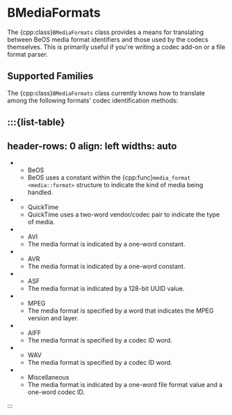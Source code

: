# BMediaFormats

The {cpp:class}`BMediaFormats` class provides a means for translating
between BeOS media format identifiers and those used by the codecs
themselves. This is primarily useful if you're writing a codec add-on or a
file format parser.

## Supported Families

The {cpp:class}`BMediaFormats` class currently knows how to translate among
the following formats' codec identification methods:

:::{list-table}
---
header-rows: 0
align: left
widths: auto
---
-
	- BeOS
	- BeOS uses a constant within the {cpp:func}`media_format <media::format>`
		structure to indicate the kind of media being handled.
-
	- QuickTime
	- QuickTime uses a two-word vendor/codec pair to indicate the type of media.
-
	- AVI
	- The media format is indicated by a one-word constant.
-
	- AVR
	- The media format is indicated by a one-word constant.
-
	- ASF
	- The media format is indicated by a 128-bit UUID value.
-
	- MPEG
	- The media format is specified by a word that indicates the MPEG version and
		layer.
-
	- AIFF
	- The media format is specified by a codec ID word.
-
	- WAV
	- The media format is specified by a codec ID word.
-
	- Miscellaneous
	- The media format is indicated by a one-word file format value and a
		one-word codec ID.

:::
